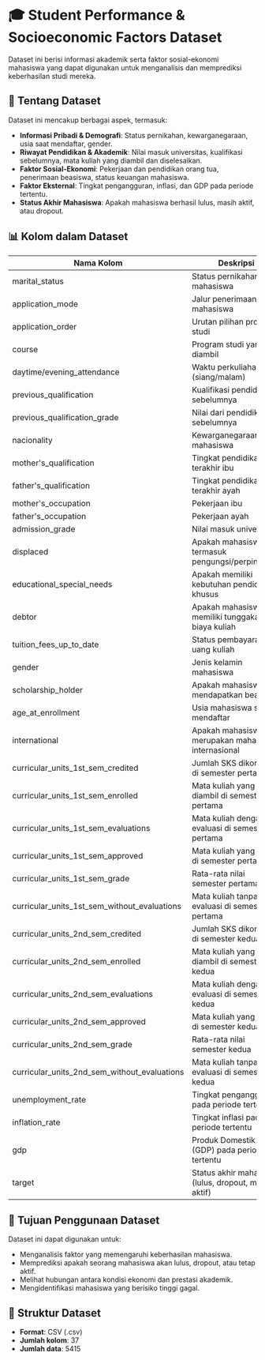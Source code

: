 # 🎓 Student Performance & Socioeconomic Factors Dataset

Dataset ini berisi informasi akademik serta faktor sosial-ekonomi mahasiswa yang dapat digunakan untuk menganalisis dan memprediksi keberhasilan studi mereka.

## 📌 Tentang Dataset

Dataset ini mencakup berbagai aspek, termasuk:

- **Informasi Pribadi & Demografi**: Status pernikahan, kewarganegaraan, usia saat mendaftar, gender.
- **Riwayat Pendidikan & Akademik**: Nilai masuk universitas, kualifikasi sebelumnya, mata kuliah yang diambil dan diselesaikan.
- **Faktor Sosial-Ekonomi**: Pekerjaan dan pendidikan orang tua, penerimaan beasiswa, status keuangan mahasiswa.
- **Faktor Eksternal**: Tingkat pengangguran, inflasi, dan GDP pada periode tertentu.
- **Status Akhir Mahasiswa**: Apakah mahasiswa berhasil lulus, masih aktif, atau dropout.

## 📊 Kolom dalam Dataset

| Nama Kolom                                   | Deskripsi                                            |
| -------------------------------------------- | ---------------------------------------------------- |
| marital_status                               | Status pernikahan mahasiswa                          |
| application_mode                             | Jalur penerimaan mahasiswa                           |
| application_order                            | Urutan pilihan program studi                         |
| course                                       | Program studi yang diambil                           |
| daytime/evening_attendance                   | Waktu perkuliahan (siang/malam)                      |
| previous_qualification                       | Kualifikasi pendidikan sebelumnya                    |
| previous_qualification_grade                 | Nilai dari pendidikan sebelumnya                     |
| nacionality                                  | Kewarganegaraan mahasiswa                            |
| mother's_qualification                       | Tingkat pendidikan terakhir ibu                      |
| father's_qualification                       | Tingkat pendidikan terakhir ayah                     |
| mother's_occupation                          | Pekerjaan ibu                                        |
| father's_occupation                          | Pekerjaan ayah                                       |
| admission_grade                              | Nilai masuk universitas                              |
| displaced                                    | Apakah mahasiswa termasuk pengungsi/perpindahan      |
| educational_special_needs                    | Apakah memiliki kebutuhan pendidikan khusus          |
| debtor                                       | Apakah mahasiswa memiliki tunggakan biaya kuliah     |
| tuition_fees_up_to_date                      | Status pembayaran uang kuliah                        |
| gender                                       | Jenis kelamin mahasiswa                              |
| scholarship_holder                           | Apakah mahasiswa mendapatkan beasiswa                |
| age_at_enrollment                            | Usia mahasiswa saat mendaftar                        |
| international                                | Apakah mahasiswa merupakan mahasiswa internasional   |
| curricular_units_1st_sem_credited            | Jumlah SKS dikonversi di semester pertama            |
| curricular_units_1st_sem_enrolled            | Mata kuliah yang diambil di semester pertama         |
| curricular_units_1st_sem_evaluations         | Mata kuliah dengan evaluasi di semester pertama      |
| curricular_units_1st_sem_approved            | Mata kuliah yang lulus di semester pertama           |
| curricular_units_1st_sem_grade               | Rata-rata nilai semester pertama                     |
| curricular_units_1st_sem_without_evaluations | Mata kuliah tanpa evaluasi di semester pertama       |
| curricular_units_2nd_sem_credited            | Jumlah SKS dikonversi di semester kedua              |
| curricular_units_2nd_sem_enrolled            | Mata kuliah yang diambil di semester kedua           |
| curricular_units_2nd_sem_evaluations         | Mata kuliah dengan evaluasi di semester kedua        |
| curricular_units_2nd_sem_approved            | Mata kuliah yang lulus di semester kedua             |
| curricular_units_2nd_sem_grade               | Rata-rata nilai semester kedua                       |
| curricular_units_2nd_sem_without_evaluations | Mata kuliah tanpa evaluasi di semester kedua         |
| unemployment_rate                            | Tingkat pengangguran pada periode tertentu           |
| inflation_rate                               | Tingkat inflasi pada periode tertentu                |
| gdp                                          | Produk Domestik Bruto (GDP) pada periode tertentu    |
| target                                       | Status akhir mahasiswa (lulus, dropout, masih aktif) |

## 🎯 Tujuan Penggunaan Dataset

Dataset ini dapat digunakan untuk:

- Menganalisis faktor yang memengaruhi keberhasilan mahasiswa.
- Memprediksi apakah seorang mahasiswa akan lulus, dropout, atau tetap aktif.
- Melihat hubungan antara kondisi ekonomi dan prestasi akademik.
- Mengidentifikasi mahasiswa yang berisiko tinggi gagal.

## 📂 Struktur Dataset

- **Format**: CSV (.csv)
- **Jumlah kolom**: 37
- **Jumlah data**: 5415
